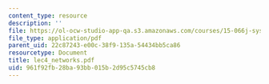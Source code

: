 ```yaml
---
content_type: resource
description: ''
file: https://ol-ocw-studio-app-qa.s3.amazonaws.com/courses/15-066j-system-optimization-and-analysis-for-manufacturing-summer-2003/961f92fb28ba93bb015b2d95c5745cb8_lec4_networks.pdf
file_type: application/pdf
parent_uid: 22c87243-e00c-38f9-135a-54434bb5ca86
resourcetype: Document
title: lec4_networks.pdf
uid: 961f92fb-28ba-93bb-015b-2d95c5745cb8
---
```

